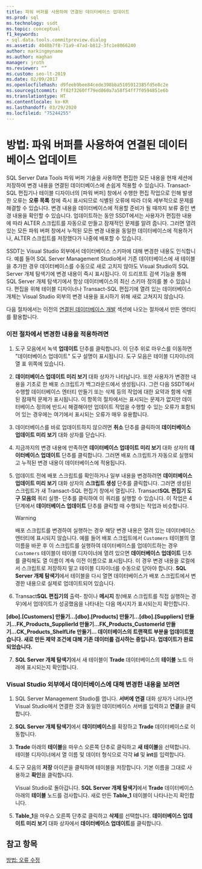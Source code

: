 ```yaml
---
title: 파워 버퍼를 사용하여 연결된 데이터베이스 업데이트
ms.prod: sql
ms.technology: ssdt
ms.topic: conceptual
f1_keywords:
- sql.data.tools.commitpreview.dialog
ms.assetid: 4048b7f8-71a9-47ad-b812-3fc1e8066240
author: markingmyname
ms.author: maghan
manager: jroth
ms.reviewer: “”
ms.custom: seo-lt-2019
ms.date: 02/09/2017
ms.openlocfilehash: d9feeb9bee84cede398bba5105912385fd5e8c2e
ms.sourcegitcommit: ff82f3260ff79ed860a7a58f54ff7f0594851e6b
ms.translationtype: HT
ms.contentlocale: ko-KR
ms.lasthandoff: 03/29/2020
ms.locfileid: "75244255"
---
```

# <a name="how-to-update-a-connected-database-with-power-buffer"></a>방법: 파워 버퍼를 사용하여 연결된 데이터베이스 업데이트

SQL Server Data Tools 파워 버퍼 기술을 사용하면 편집한 모든 내용을 현재 세션에 저장하여 변경 내용을 연결된 데이터베이스에 손쉽게 적용할 수 있습니다. Transact\-SQL 편집기나 테이블 디자이너의 [파워 버퍼] 창에서 수행한 편집 작업으로 인해 발생한 오류는 **오류 목록** 창에 즉시 표시되므로 식별된 오류에 따라 더욱 세부적으로 문제를 해결할 수 있습니다. 변경 내용을 데이터베이스에 적용할 준비가 될 때까지 보류 중인 변경 내용을 확인할 수 있습니다. 업데이트하는 동안 SSDT에서는 사용자가 편집한 내용에 따라 ALTER 스크립트를 자동으로 만들고 잠재적인 문제를 알려 줍니다. 그러면 열려 있는 모든 파워 버퍼 창에서 누적된 모든 변경 내용을 동일한 데이터베이스에 적용하거나, ALTER 스크립트를 저장했다가 나중에 배포할 수 있습니다.  
  
SSDT는 Visual Studio 외부에서 데이터베이스 스키마에 대해 변경한 내용도 인식합니다. 예를 들어 SQL Server Management Studio에서 기존 데이터베이스에 새 테이블을 추가한 경우 데이터베이스를 수동으로 새로 고치지 않아도 Visual Studio의 SQL Server 개체 탐색기에 변경 내용이 즉시 표시됩니다. 이 드리프트 검색 기능을 통해 SQL Server 개체 탐색기에서 항상 데이터베이스의 최신 스키마 정의를 볼 수 있습니다. 편집을 위해 테이블 디자이너나 Transact\-SQL 편집기에 열려 있는 데이터베이스 개체는 Visual Studio 외부의 변경 내용을 표시하기 위해 새로 고쳐지지 않습니다.  
  
다음 절차에서는 이전의 [연결된 데이터베이스 개발](../ssdt/connected-database-development.md) 섹션에 나오는 절차에서 만든 엔터티를 활용합니다.  
  
### <a name="to-apply-the-changes-made-in-the-previous-procedures"></a>이전 절차에서 변경한 내용을 적용하려면  
  
1.  도구 모음에서 녹색 **업데이트** 단추를 클릭합니다. 이 단추 위로 마우스를 이동하면 "데이터베이스 업데이트" 도구 설명이 표시됩니다. 도구 모음은 테이블 디자이너의 열 표 위쪽에 있습니다.  
  
2.  **데이터베이스 업데이트 미리 보기** 대화 상자가 나타납니다. 또한 사용자가 변경한 내용을 기초로 한 배포 스크립트가 백그라운드에서 생성됩니다. 그런 다음 SSDT에서 수행할 데이터베이스 엔터티 만들기 또는 삭제 등의 작업에 대한 요약과 함께 식별된 잠재적 문제가 표시됩니다. 이 항목의 절차에서는 표시되는 문제가 없지만 데이터베이스 정의에 반드시 해결해야만 업데이트 작업을 수행할 수 있는 오류가 포함되어 있는 경우에는 여기에서 표시되는 오류가 매우 유용합니다.  
  
3.  데이터베이스를 바로 업데이트하지 않으려면 **취소** 단추를 클릭하여 **데이터베이스 업데이트 미리 보기** 대화 상자를 닫습니다.  
  
4.  지금까지의 변경 내용에 만족하면 **데이터베이스 업데이트 미리 보기** 대화 상자의 **데이터베이스 업데이트** 단추를 클릭합니다. 그러면 배포 스크립트가 자동으로 실행되고 누적된 변경 내용이 데이터베이스에 적용됩니다.  
  
5.  업데이트 전에 배포 스크립트를 확인하거나 일부 내용을 변경하려면 **데이터베이스 업데이트 미리 보기** 대화 상자의 **스크립트 생성** 단추를 클릭합니다. 그러면 생성된 스크립트가 새 Transact\-SQL 편집기 창에서 열립니다. Transact**SQL 편집기 도구 모음의** 쿼리 실행\- 단추를 클릭하여 이 쿼리를 실행할 수 있습니다. 이 작업은 4단계에서 **데이터베이스 업데이트** 단추를 클릭할 때 수행되는 작업과 비슷합니다.  
  
    > [!WARNING]  
    > 배포 스크립트를 변경하여 실행하는 경우 해당 변경 내용은 열려 있는 데이터베이스 엔터티에 표시되지 않습니다. 예를 들어 배포 스크립트에서 `Customers` 테이블의 열 이름을 바꾼 후 이 스크립트를 실행하여 데이터베이스를 업데이트하는 경우 `Customers` 테이블이 테이블 디자이너에 열려 있으면 **데이터베이스 업데이트** 단추를 클릭해도 열 이름이 계속 이전 이름으로 표시됩니다. 이 경우 변경 내용을 로컬에서 스크립트로 저장하지 말고 테이블 디자이너를 수동으로 닫아야 합니다. **SQL Server 개체 탐색기**에서 테이블을 다시 열면 데이터베이스가 배포 스크립트에서 변경한 내용으로 실제로 업데이트되어 있습니다.  
  
6.  Transact**SQL 편집기의** 출력\- 창이나 **메시지** 창(배포 스크립트를 직접 실행하는 경우)에서 업데이트가 성공했음을 나타내는 다음 메시지가 표시되는지 확인합니다.  
  
**[dbo].[Customers] 만들기...[dbo].[Products] 만들기...[dbo].[Suppliers] 만들기...FK_Products_SupplierId 만들기...FK_Products_CustomerId 만들기...CK_Products_ShelfLife 만들기... 데이터베이스의 트랜잭트 부분을 업데이트했습니다. 새로 만든 제약 조건에 대해 기존 데이터를 검사하는 중입니다. 업데이트가 완료되었습니다.**  
  
7.  **SQL Server 개체 탐색기**에서 새 테이블이 **Trade** 데이터베이스의 **테이블** 노드 아래에 표시되는지 확인합니다.  
  
### <a name="to-view-changes-made-to-a-database-outside-visual-studio"></a>Visual Studio 외부에서 데이터베이스에 대해 변경한 내용을 보려면  
  
1.  SQL Server Management Studio를 엽니다. **서버에 연결** 대화 상자가 나타나면 Visual Studio에서 연결한 것과 동일한 데이터베이스 서버를 입력하고 **연결**을 클릭합니다.  
  
2.  **SQL Server 개체 탐색기**에서 **데이터베이스**를 확장하고 **Trade** 데이터베이스로 이동합니다.  
  
3.  **Trade** 아래의 **테이블**을 마우스 오른쪽 단추로 클릭하고 **새 테이블**을 선택합니다. 테이블 디자이너에서 열 이름 및 데이터 형식으로 각각 **id** 및 **int**를 입력합니다.  
  
4.  도구 모음의 **저장** 아이콘을 클릭하여 테이블을 저장합니다. 기본 이름을 그대로 사용하고 **확인**을 클릭합니다.  
  
    Visual Studio로 돌아갑니다. **SQL Server 개체 탐색기**에서 **Trade** 데이터베이스 아래의 **테이블** 노드를 검사합니다. 새로 만든 **Table_1** 테이블이 나타나는지 확인합니다.  
  
5.  **Table_1**을 마우스 오른쪽 단추로 클릭하고 **삭제**를 선택합니다. **데이터베이스 업데이트 미리 보기** 대화 상자에서 **데이터베이스 업데이트**를 클릭합니다.  
  
## <a name="see-also"></a>참고 항목  
[방법: 오류 수정](../ssdt/how-to-fix-errors.md)  
  
